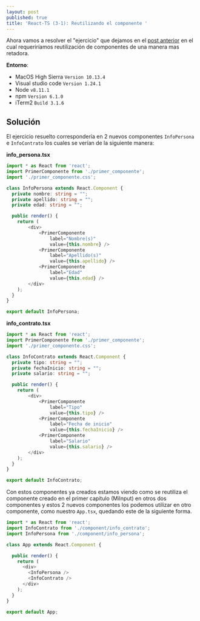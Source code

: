 ```yaml
---
layout: post
published: true
title: 'React-TS (3-1): Reutilizando el componente '
---
```

Ahora vamos a resolver el "ejercicio" que dejamos en el [post anterior](https://pablobastidasv.github.io/2018-07-05-react-ts-3-adicionando-propiedades-a-un-componente/) en el cual requeriríamos reutilización de componentes de una manera mas retadora.

**Entorno**:

  - MacOS High Sierra `Version 10.13.4`
  - Visual studio code `Version 1.24.1`
  - Node `v8.11.1`
  - npm `Version 6.1.0`
  - iTerm2 `Build 3.1.6`

## Solución

El ejercicio resuelto correspondería en 2 nuevos componentes `InfoPersona` e `InfoContrato` los cuales se verían de la siguiente manera:

**info_persona.tsx**

```typescript
import * as React from 'react';
import PrimerComponente from './primer_componente';
import './primer_componente.css';

class InfoPersona extends React.Component {
  private nombre: string = "";
  private apellido: string = "";
  private edad: string = "";

  public render() {
    return (
        <div>
            <PrimerComponente 
                label="Nombre(s)" 
                value={this.nombre} />
            <PrimerComponente 
                label="Apellido(s)" 
                value={this.apellido} />
            <PrimerComponente 
                label="Edad" 
                value={this.edad} />
        </div>
    );
  }
}

export default InfoPersona;
```

**info_contrato.tsx**

```typescript
import * as React from 'react';
import PrimerComponente from './primer_componente';
import './primer_componente.css';

class InfoContrato extends React.Component {
  private tipo: string = "";
  private fechaInicio: string = "";
  private salario: string = "";

  public render() {
    return (
        <div>
            <PrimerComponente 
                label="Tipo" 
                value={this.tipo} />
            <PrimerComponente 
                label="Fecha de inicio" 
                value={this.fechaInicio} />
            <PrimerComponente 
                label="Salario" 
                value={this.salario} />
        </div>
    );
  }
}

export default InfoContrato;
```

Con estos componentes ya creados estamos viendo como se reutiliza el componente creado en el primer capitulo (MiInput) en otros dos componentes y estos 2 nuevos componentes los podemos utilizar en otro componente, como nuestro `App.tsx`, quedando este de la siguiente forma.

```Typescript
import * as React from 'react';
import InfoContrato from './component/info_contrato';
import InfoPersona from './component/info_persona';

class App extends React.Component {

  public render() {
    return (
      <div>
        <InfoPersona />
        <InfoContrato />
      </div>
    );
  }
}

export default App;
```
